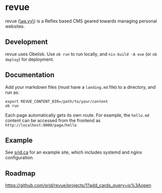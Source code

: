 # revue

revue ([\ʁə.vy\\](https://en.wiktionary.org/wiki/revue#French)) is a Reflex based  CMS geared towards managing personal websites.

## Development

revue uses Obelisk. Use `ob run` to run locally, and `nix-build -A exe` (or `ob deploy`) for deployment.

## Documentation

Add your markdown files (must have a `landing.md` file) to a directory, and run as:

```
export REVUE_CONTENT_DIR=/path/to/your/content 
ob run
```


Each page automatically gets its own route. For example, the `hello.md` content can be accessed from the frontend as `http://localhost:8000/page/hello`

## Example

See [srid.ca](https://github.com/srid/srid.ca) for an example site, which includes systemd and nginx configuration.

## Roadmap

https://github.com/srid/revue/projects/1?add_cards_query=is%3Aopen
